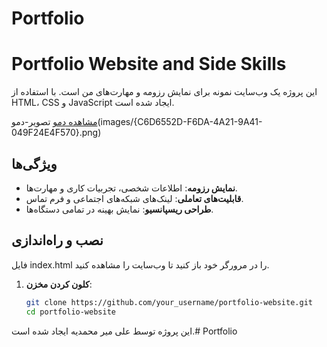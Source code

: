 ﻿# Portfolio


# Portfolio Website and Side Skills

این پروژه یک وب‌سایت نمونه برای نمایش رزومه و مهارت‌های من است. با استفاده از HTML، CSS و JavaScript ایجاد شده است.

[مشاهده دمو](https://portfolio-ten-coral-99.vercel.app/)
تصویر-دمو(images/{C6D6552D-F6DA-4A21-9A41-049F24E4F570}.png)

## ویژگی‌ها

- **نمایش رزومه**: اطلاعات شخصی، تجربیات کاری و مهارت‌ها.
- **قابلیت‌های تعاملی**: لینک‌های شبکه‌های اجتماعی و فرم تماس.
- **طراحی ریسپانسیو**: نمایش بهینه در تمامی دستگاه‌ها.

## نصب و راه‌اندازی

فایل index.html را در مرورگر خود باز کنید تا وب‌سایت را مشاهده کنید.

1. **کلون کردن مخزن**:
   ```bash
   git clone https://github.com/your_username/portfolio-website.git
   cd portfolio-website


این پروژه توسط علی میر محمدیه ایجاد شده است.# Portfolio
